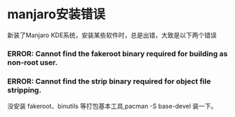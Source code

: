 # manjaro安装错误

新装了Manjaro KDE系统，安装某些软件时，总是出错，大致是以下两个错误

### ERROR: Cannot find the fakeroot binary required for building as non-root user.
### ERROR: Cannot find the strip binary required for object file stripping.

没安装 fakeroot、binutils 等打包基本工具,pacman -S base-devel 装一下。

